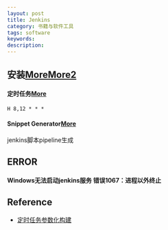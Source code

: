 ```yaml
---
layout: post
title: Jenkins
category: 书籍与软件工具
tags: software
keywords: 
description: 
---
```


## 安装[More](https://www.cnblogs.com/wuhl-89/p/10154798.html)[More2](https://qxf2.com/blog/jenkins-python/)


#### 定时任务[More](https://www.jianshu.com/p/ff31b08dadfe)

```
H 8,12 * * *
```


#### Snippet Generator[More](https://www.jenkins.io/doc/book/pipeline/getting-started/#snippet-generator)

jenkins脚本pipeline生成

## ERROR

#### Windows无法启动jenkins服务 错误1067：进程以外终止

## Reference

* [定时任务参数化构建](https://github.com/jwmach1/parameterized-scheduler)
